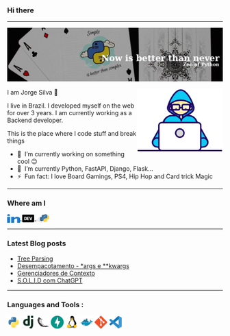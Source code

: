 ### Hi there</a>
<hr>

![git](https://raw.githubusercontent.com/scjorge/scjorge/main/assets/images/background-cards.jpg)



<img align="right" src="https://raw.githubusercontent.com/scjorge/scjorge/main/assets/gifs/Developer.gif" width='200'/>
                        
I am Jorge Silva 🧔

I live in Brazil. I developed myself on the web for over 3 years. I am currently working as a Backend developer. 


This is the place where I code stuff and break things

- 🔭 &nbsp;I’m currently working on something cool :wink:
- 🌱 &nbsp;I’m currently Python, FastAPI, Django, Flask...
- ⚡ &nbsp;Fun fact: I love Board Gamings, PS4, Hip Hop and Card trick Magic

---

### Where am I
<div align="left"> 

  <a href="https://www.linkedin.com/in/jorge-s-costa/">
    <img align="center" src="assets/icons/linked-in-alt.svg" height="20" width="30">
  </a>
  <a href="https://dev.to/scjorge">
    <img align="center" src="assets/images/dev-to.png" height="20" width="30" />
  </a>
  <a href="https://pypi.org/user/scjorge/">
    <img align="center" src="assets/icons/pypi.svg" height="20" width="30" />
  </a>
</div>

--- 

### Latest Blog posts
<!-- BLOG-POST-LIST:START -->
- [Tree Parsing](https://dev.to/scjorge/tree-parsing-3ia3)
- [Desempacotamento - *args e **kwargs](https://dev.to/scjorge/desempacotamento-args-e-kwargs-clp)
- [Gerenciadores de Contexto](https://dev.to/scjorge/gerenciadores-de-contexto-3bc6)
- [S.O.L.I.D com ChatGPT](https://dev.to/scjorge/solid-com-chatgpt-25de)
<!-- BLOG-POST-LIST:END -->

---

### Languages and Tools :

<div>
  <img src="assets/icons/python-original.svg" width="30"/>
  <img src="assets/icons/django-plain.svg" width="30"/>
  <img src="assets/icons/flask-original.svg" width="30"/>
  <img src="assets/icons/fastapi-original.svg" width="30"/>
  <img src="assets/icons/linux-original.svg" width="30" />
  <img src="assets/icons/docker-original.svg" width="30" />
  <img src="assets/icons/git-original.svg" width="30" />
  <img src="assets/icons/vscode-original.svg" width="30" />

</div>


